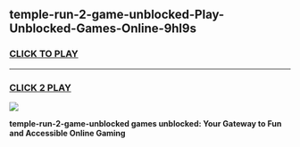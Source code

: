 
## temple-run-2-game-unblocked-Play-Unblocked-Games-Online-9hl9s
<h3>
<a href="https://premium76.site?title=temple-run-2-game-unblocked&ref=24A">CLICK TO PLAY</a></h3>
<hr>

<h3>
<a href="https://premium76.site?title=temple-run-2-game-unblocked&ref=24A">CLICK 2 PLAY</a>
  
</h3>

<a href="https://premium76.site?title=temple-run-2-game-unblocked&ref=24A"><img src="https://clearcache.store/games.png"></a>


**temple-run-2-game-unblocked games unblocked: Your Gateway to Fun and Accessible Online Gaming**
